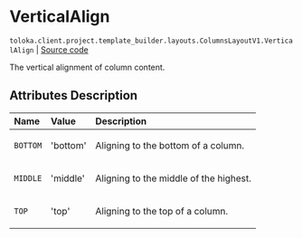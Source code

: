 # VerticalAlign
`toloka.client.project.template_builder.layouts.ColumnsLayoutV1.VerticalAlign` | [Source code](https://github.com/Toloka/toloka-kit/blob/v1.2.3/src/client/project/template_builder/layouts.py#L72)

The vertical alignment of column content.

## Attributes Description

| Name | Value | Description |
| :------| :-----------| :----------| 
`BOTTOM`|'bottom'|<p>Aligning to the bottom of a column.</p>
`MIDDLE`|'middle'|<p>Aligning to the middle of the highest.</p>
`TOP`|'top'|<p>Aligning to the top of a column.</p>
